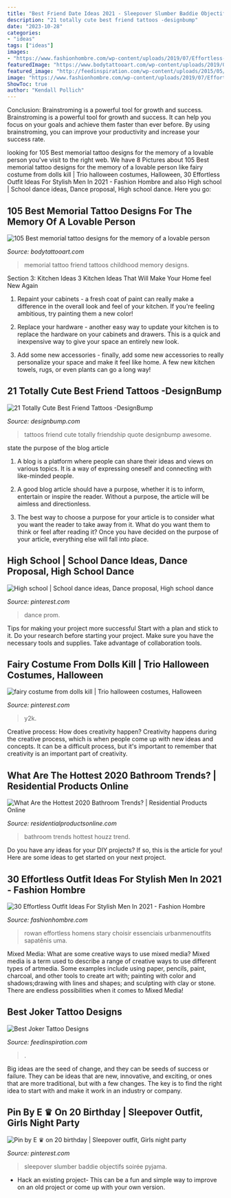 ```yaml
---
title: "Best Friend Date Ideas 2021 - Sleepover Slumber Baddie Objectifs Soirée Pyjama"
description: "21 totally cute best friend tattoos -designbump"
date: "2023-10-28"
categories:
- "ideas"
tags: ["ideas"]
images:
- "https://www.fashionhombre.com/wp-content/uploads/2019/07/Effortless-Outfit-Ideas-For-Stylish-Men-In-2019-5-1.jpg"
featuredImage: "https://www.bodytattooart.com/wp-content/uploads/2019/09/memorial-tattoo-design-028.jpg"
featured_image: "http://feedinspiration.com/wp-content/uploads/2015/05/joker_tattoo_by_ivostankov.jpg"
image: "https://www.fashionhombre.com/wp-content/uploads/2019/07/Effortless-Outfit-Ideas-For-Stylish-Men-In-2019-5-1.jpg"
ShowToc: true
author: "Kendall Pollich"
---
```



Conclusion: Brainstroming is a powerful tool for growth and success.
Brainstroming is a powerful tool for growth and success. It can help you focus on your goals and achieve them faster than ever before. By using brainstroming, you can improve your productivity and increase your success rate.

	

		
looking for 105 Best memorial tattoo designs for the memory of a lovable person you've visit to the right web. We have 8 Pictures about 105 Best memorial tattoo designs for the memory of a lovable person like fairy costume from dolls kill | Trio halloween costumes, Halloween, 30 Effortless Outfit Ideas For Stylish Men In 2021 - Fashion Hombre and also High school | School dance ideas, Dance proposal, High school dance. Here you go:
		
    
## 105 Best Memorial Tattoo Designs For The Memory Of A Lovable Person

<img loading=lazy src="https://www.bodytattooart.com/wp-content/uploads/2019/09/memorial-tattoo-design-028.jpg" onerror="this.onerror=null;this.src='https://tse3.mm.bing.net/th?id=OIP.lMKH3ylMtOqn8i5hMnCVcwHaJ4&amp;pid=15.1';" alt="105 Best memorial tattoo designs for the memory of a lovable person">

_Source: bodytattooart.com_

>memorial tattoo friend tattoos childhood memory designs. 

	

Section 3: Kitchen Ideas
3 Kitchen Ideas That Will Make Your Home feel New Again
1. Repaint your cabinets - a fresh coat of paint can really make a difference in the overall look and feel of your kitchen. If you're feeling ambitious, try painting them a new color!

2. Replace your hardware - another easy way to update your kitchen is to replace the hardware on your cabinets and drawers. This is a quick and inexpensive way to give your space an entirely new look.

3. Add some new accessories - finally, add some new accessories to really personalize your space and make it feel like home. A few new kitchen towels, rugs, or even plants can go a long way!

    
## 21 Totally Cute Best Friend Tattoos -DesignBump

<img loading=lazy src="https://cdn.designbump.com/wp-content/uploads/2015/11/Friendship-quote-tattoos.jpg" onerror="this.onerror=null;this.src='https://tse1.mm.bing.net/th?id=OIP.Hul4HicxeWN-vpzjvEd7YQHaLH&amp;pid=15.1';" alt="21 Totally Cute Best Friend Tattoos -DesignBump">

_Source: designbump.com_

>tattoos friend cute totally friendship quote designbump awesome. 

	

state the purpose of the blog article
1. A blog is a platform where people can share their ideas and views on various topics. It is a way of expressing oneself and connecting with like-minded people.
2. A good blog article should have a purpose, whether it is to inform, entertain or inspire the reader. Without a purpose, the article will be aimless and directionless.

3. The best way to choose a purpose for your article is to consider what you want the reader to take away from it. What do you want them to think or feel after reading it? Once you have decided on the purpose of your article, everything else will fall into place.

    
## High School | School Dance Ideas, Dance Proposal, High School Dance

<img loading=lazy src="https://i.pinimg.com/736x/10/85/e2/1085e278a0e535523e3bbe6b054e7ef4--prom-response-ideas-prom-answering-ideas.jpg" onerror="this.onerror=null;this.src='https://tse2.mm.bing.net/th?id=OIP.JB6-n8uXOo2k2vSNpp-aRgHaNJ&amp;pid=15.1';" alt="High school | School dance ideas, Dance proposal, High school dance">

_Source: pinterest.com_

>dance prom. 

	

Tips for making your project more successful
Start with a plan and stick to it.
Do your research before starting your project.
Make sure you have the necessary tools and supplies.
Take advantage of collaboration tools.

    
## Fairy Costume From Dolls Kill | Trio Halloween Costumes, Halloween

<img loading=lazy src="https://i.pinimg.com/736x/9a/99/d2/9a99d29334f037290b534c9b554b8ab3.jpg" onerror="this.onerror=null;this.src='https://tse3.mm.bing.net/th?id=OIP.hhvsnTZoSgYIManT8cD-JwHaJ3&amp;pid=15.1';" alt="fairy costume from dolls kill | Trio halloween costumes, Halloween">

_Source: pinterest.com_

>y2k. 

	

Creative process: How does creativity happen?
Creativity happens during the creative process, which is when people come up with new ideas and concepts. It can be a difficult process, but it's important to remember that creativity is an important part of creativity.

    
## What Are The Hottest 2020 Bathroom Trends? | Residential Products Online

<img loading=lazy src="https://www.residentialproductsonline.com/sites/rpo/files/field/image/Hot-Houzz-Bathroom-Trend-2020.jpeg" onerror="this.onerror=null;this.src='https://tse3.mm.bing.net/th?id=OIP.ukqgk_Hmdv68CCk0TJJftQHaE7&amp;pid=15.1';" alt="What Are the Hottest 2020 Bathroom Trends? | Residential Products Online">

_Source: residentialproductsonline.com_

>bathroom trends hottest houzz trend. 

	

Do you have any ideas for your DIY projects? If so, this is the article for you! Here are some ideas to get started on your next project.

    
## 30 Effortless Outfit Ideas For Stylish Men In 2021 - Fashion Hombre

<img loading=lazy src="https://www.fashionhombre.com/wp-content/uploads/2019/07/Effortless-Outfit-Ideas-For-Stylish-Men-In-2019-5-1.jpg" onerror="this.onerror=null;this.src='https://tse3.mm.bing.net/th?id=OIP.ibV7omP7sk7tPBwp6LsKZwHaIM&amp;pid=15.1';" alt="30 Effortless Outfit Ideas For Stylish Men In 2021 - Fashion Hombre">

_Source: fashionhombre.com_

>rowan effortless homens stary choisir essenciais urbanmenoutfits sapatênis uma. 

	

Mixed Media: What are some creative ways to use mixed media?
Mixed media is a term used to describe a range of creative ways to use different types of artmedia. Some examples include using paper, pencils, paint, charcoal, and other tools to create art with; painting with color and shadows;drawing with lines and shapes; and sculpting with clay or stone. There are endless possibilities when it comes to Mixed Media!

    
## Best Joker Tattoo Designs

<img loading=lazy src="http://feedinspiration.com/wp-content/uploads/2015/05/joker_tattoo_by_ivostankov.jpg" onerror="this.onerror=null;this.src='https://tse2.mm.bing.net/th?id=OIP.s2gcIlLTLRQM9PdAl9EmWwHaKp&amp;pid=15.1';" alt="Best Joker Tattoo Designs">

_Source: feedinspiration.com_

>. 

	

Big ideas are the seed of change, and they can be seeds of success or failure. They can be ideas that are new, innovative, and exciting, or ones that are more traditional, but with a few changes. The key is to find the right idea to start with and make it work in an industry or company.

    
## Pin By E ♛ On 20 Birthday | Sleepover Outfit, Girls Night Party

<img loading=lazy src="https://i.pinimg.com/736x/6e/4e/26/6e4e2664bd0f8de11339fea44e6ff6ef.jpg" onerror="this.onerror=null;this.src='https://tse3.mm.bing.net/th?id=OIP.2WcLLm8o0G5yBH02g5cmKwHaL0&amp;pid=15.1';" alt="Pin by E ♛ on 20 birthday | Sleepover outfit, Girls night party">

_Source: pinterest.com_

>sleepover slumber baddie objectifs soirée pyjama. 

	

- Hack an existing project- This can be a fun and simple way to improve on an old project or come up with your own version.

